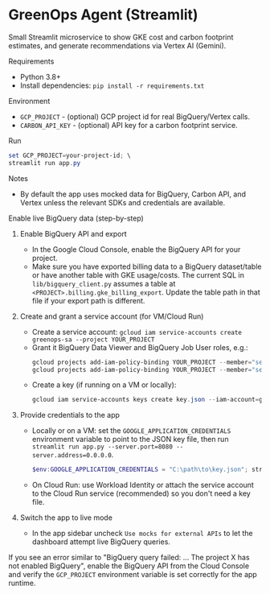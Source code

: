 # GreenOps Agent (Streamlit)

Small Streamlit microservice to show GKE cost and carbon footprint estimates, and generate recommendations via Vertex AI (Gemini).

Requirements
- Python 3.8+
- Install dependencies: `pip install -r requirements.txt`

Environment
- `GCP_PROJECT` - (optional) GCP project id for real BigQuery/Vertex calls.
- `CARBON_API_KEY` - (optional) API key for a carbon footprint service.

Run

```powershell
set GCP_PROJECT=your-project-id; \
streamlit run app.py
```

Notes
- By default the app uses mocked data for BigQuery, Carbon API, and Vertex unless the relevant SDKs and credentials are available.

Enable live BigQuery data (step-by-step)

1) Enable BigQuery API and export
	- In the Google Cloud Console, enable the BigQuery API for your project.
	- Make sure you have exported billing data to a BigQuery dataset/table or have another table with GKE usage/costs. The current SQL in `lib/bigquery_client.py` assumes a table at `<PROJECT>.billing.gke_billing_export`. Update the table path in that file if your export path is different.

2) Create and grant a service account (for VM/Cloud Run)
	- Create a service account: `gcloud iam service-accounts create greenops-sa --project YOUR_PROJECT`
	- Grant it BigQuery Data Viewer and BigQuery Job User roles, e.g.:
	  ```powershell
	  gcloud projects add-iam-policy-binding YOUR_PROJECT --member="serviceAccount:greenops-sa@YOUR_PROJECT.iam.gserviceaccount.com" --role="roles/bigquery.dataViewer"
	  gcloud projects add-iam-policy-binding YOUR_PROJECT --member="serviceAccount:greenops-sa@YOUR_PROJECT.iam.gserviceaccount.com" --role="roles/bigquery.jobUser"
	  ```
	- Create a key (if running on a VM or locally):
	  ```powershell
	  gcloud iam service-accounts keys create key.json --iam-account=greenops-sa@YOUR_PROJECT.iam.gserviceaccount.com --project=YOUR_PROJECT
	  ```

3) Provide credentials to the app
	- Locally or on a VM: set the `GOOGLE_APPLICATION_CREDENTIALS` environment variable to point to the JSON key file, then run `streamlit run app.py --server.port=8080 --server.address=0.0.0.0`.
	  ```powershell
	  $env:GOOGLE_APPLICATION_CREDENTIALS = "C:\path\to\key.json"; streamlit run app.py --server.port=8080 --server.address=0.0.0.0 --server.enableCORS=false --server.enableXsrfProtection=false
	  ```
	- On Cloud Run: use Workload Identity or attach the service account to the Cloud Run service (recommended) so you don't need a key file.

4) Switch the app to live mode
	- In the app sidebar uncheck `Use mocks for external APIs` to let the dashboard attempt live BigQuery queries.

If you see an error similar to "BigQuery query failed: ... The project X has not enabled BigQuery", enable the BigQuery API from the Cloud Console and verify the `GCP_PROJECT` environment variable is set correctly for the app runtime.
